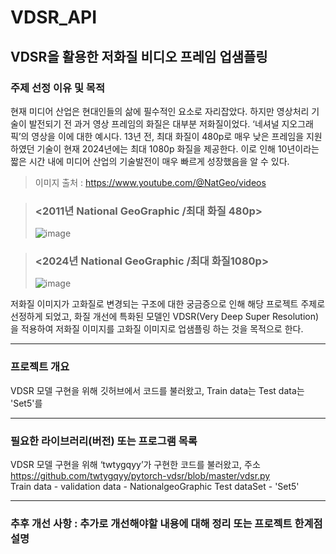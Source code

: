 # VDSR_API
## VDSR을 활용한 저화질 비디오 프레임 업샘플링
### 주제 선정 이유 및 목적
현재 미디어 산업은 현대인들의 삶에 필수적인 요소로 자리잡았다. 하지만 영상처리 기술이 발전되기 전 과거 영상 프레임의 화질은 대부분 저화질이었다. ‘네셔널 지오그래픽’의 영상을 이에 대한 예시다.  13년 전, 최대 화질이 480p로 매우 낮은 프레임을 지원하였던 기술이 현재 2024년에는 최대 1080p 화질을 제공한다. 이로 인해 10년이라는 짧은 시간 내에 미디어 산업의 기술발전이 매우 빠르게 성장했음을 알 수 있다. 

> 이미지 출처 : https://www.youtube.com/@NatGeo/videos

> ### <2011년 National GeoGraphic /최대 화질 480p> 
> ![image](https://github.com/dabin0701/VDSR_API/assets/144203473/af2d6ebf-e184-4d7c-8c27-3284a2407dcc)

> ### <2024년 National GeoGraphic /최대 화질1080p>
> ![image](https://github.com/dabin0701/VDSR_API/assets/144203473/b22d0cd9-f459-402c-800d-795d74085d57)

저화질 이미지가 고화질로 변경되는 구조에 대한 궁금증으로 인해 해당 프로젝트 주제로 선정하게 되었고, 화질 개선에 특화된 모델인 VDSR(Very Deep Super Resolution)을 적용하여 저화질 이미지를 고화질 이미지로 업샘플링 하는 것을 목적으로 한다.

***
### 프로젝트 개요
VDSR 모델 구현을 위해 깃허브에서 코드를 불러왔고, Train data는 Test data는 'Set5'를


***
### 필요한 라이브러리(버전) 또는 프로그램 목록
VDSR 모델 구현을 위해 ‘twtygqyy’가 구현한 코드를 불러왔고, 
주소 https://github.com/twtygqyy/pytorch-vdsr/blob/master/vdsr.py  
Train data -
validation data - NationalgeoGraphic
Test dataSet - 'Set5'
***
### 추후 개선 사항 : 추가로 개선해야할 내용에 대해 정리 또는 프로젝트 한계점 설명
